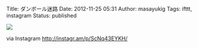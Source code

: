 Title: ダンボール迷路
Date: 2012-11-25 05:31
Author: masayukig
Tags: ifttt, instagram
Status: published

<div>

![](http://distilleryimage11.s3.amazonaws.com/32ee439c36c111e2b93522000a1f96b2_7.jpg)
<div>

via Instagram <http://instagr.am/p/ScNq43EYKH/>

</div>

</div>
